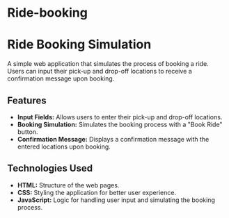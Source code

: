 # Ride-booking
# Ride Booking Simulation

A simple web application that simulates the process of booking a ride. Users can input their pick-up and drop-off locations to receive a confirmation message upon booking.

## Features

- **Input Fields:** Allows users to enter their pick-up and drop-off locations.
- **Booking Simulation:** Simulates the booking process with a "Book Ride" button.
- **Confirmation Message:** Displays a confirmation message with the entered locations upon booking.

## Technologies Used

- **HTML:** Structure of the web pages.
- **CSS:** Styling the application for better user experience.
- **JavaScript:** Logic for handling user input and simulating the booking process.



